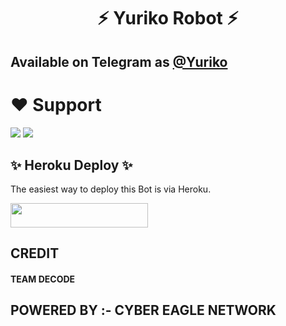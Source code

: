 <h1 align="center"><b> ⚡ Yuriko Robot ⚡ </b></h1>


## Available on Telegram as [@Yuriko](https://t.me/YurikoRobot)

# ❤️ Support
<a href="https://t.me/MAMBA_X_SUPPORT"><img src="https://img.shields.io/badge/Join-Telegram%20Channel-red.svg?logo=Telegram"></a>
<a href="t.me/MAMBA_X_SUPPORT"><img src="https://img.shields.io/badge/Join-Telegram%20Group-blue.svg?logo=telegram"></a>


## ✨ Heroku Deploy ✨
The easiest way to deploy this Bot is via Heroku.

<p align="left"><a href="https://heroku.com/deploy?template=https://github.com/SUKHPAL443/YURIKO"> <img src="https://img.shields.io/badge/Deploy%20To%20Heroku-black?style=for-the-badge&logo=heroku" width="220" height="38.45"/></a></p>



## CREDIT

#### TEAM DECODE

## POWERED BY :- CYBER EAGLE NETWORK

